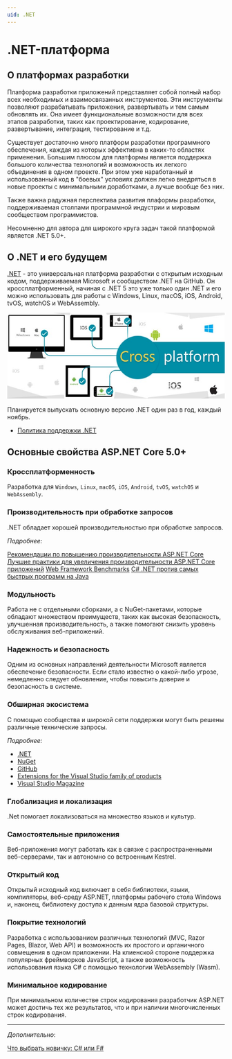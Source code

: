 ```yaml
---
uid: .NET
---
```


# .NET-платформа

## О платформах разработки

Платформа разработки приложений представляет собой полный набор всех необходимых и взаимосвязанных инструментов. Эти инструменты позволяют разрабатывать приложения, развертывать и тем самым обновлять их. Она имеет функциональные возможности для всех этапов разработки, таких как проектирование, кодирование, развертывание, интеграция, тестирование и т.д.

Существует достаточно много платформ разработки программного обеспечения, каждая из которых эффективна в каких-то областях применения. Большим плюсом для платформы является поддержка большого количества технологий и возможность их легкого объединения в одном проекте. При этом уже наработанный и использованный код в "боевых" условиях должен легко внедряться в новые проекты с минимальными доработками, а лучше вообще без них.

Также важна радужная перспектива развития плаформы разработки, поддерживаемая столпами программной индустрии и мировым сообществом программистов.

Несомненно для автора для широкого круга задач такой платформой является .NET 5.0+.

## О .NET и его будущем

[.NET](https://dotnet.microsoft.com/) - это универсальная платформа разработки с открытым исходным кодом, поддерживаемая Microsoft и сообществом .NET на GitHub. Он кроссплатформенный, начиная с .NET 5 это уже только один .NET и его можно использовать для работы с Windows, Linux, macOS, iOS, Android, tvOS, watchOS и WebAssembly.

![Cross Platform Development](./../assets/images/dotnet.cross-platform-development.jpg)

Планируется выпускать основную версию .NET один раз в год, каждый ноябрь.

- [Политика поддержки .NET](https://dotnet.microsoft.com/platform/support/policy)

## Основные свойства ASP.NET Core 5.0+

### Кроссплатформенность

Разработка для `Windows`, `Linux`, `macOS`, `iOS`, `Android`, `tvOS`, `watchOS` и `WebAssembly`.

### Производительность при обработке запросов

.NET обладает хорошей производительностью при обработке запросов.

_Подробнее:_

[Рекомендации по повышению производительности ASP.NET Core](https://docs.microsoft.com/ru-ru/aspnet/core/performance/performance-best-practices)
[Лучшие практики для увеличения производительности ASP.NET Core приложений](https://bool.dev/blog/detail/luchshie-praktiki-dlya-uvelicheniya-proizvoditelnosti-aspnet-core-prilozheniy)
[Web Framework Benchmarks](https://www.techempower.com/benchmarks/)
[C# .NET против самых быстрых программ на Java](https://benchmarksgame-team.pages.debian.net/benchmarksgame/fastest/csharp.html)

### Модульность

Работа не с отдельными сборками, а с NuGet-пакетами, которые обладают множеством преимуществ, таких как высокая безопасность, улучшенная производительность, а также помогают снизить уровень обслуживания веб-приложений.

### Надежность и безопасность

Одним из основных направлений деятельности Microsoft является обеспечение безопасности. Если стало известно о какой-либо угрозе, немедленно следует обновление, чтобы повысить доверие и безопасность в системе.

### Обширная экосистема

С помощью сообщества и широкой сети поддержки могут быть решены различные технические запросы.

_Подробнее:_

- [.NET](https://dotnet.microsoft.com/)
- [NuGet](https://www.nuget.org/packages?q=asp.net+core)
- [GitHub](https://github.com/search?l=C%23&q=asp.net%2Bcore&type=Repositories)
- [Extensions for the Visual Studio family of products](https://marketplace.visualstudio.com/)
- [Visual Studio Magazine](https://visualstudiomagazine.com/Home.aspx)

### Глобализация и локализация

.Net помогает локализоваться на множество языков и культур.

### Самостоятельные приложения

Веб-приложения могут работать как в связке с распространенными веб-серверами, так и автономно со встроенным Kestrel.

### Открытый код

Открытый исходный код включает в себя библиотеки, языки, компиляторы, веб-среду ASP.NET, платформы рабочего стола Windows и, наконец, библиотеку доступа к данным ядра базовой структуры.

### Покрытие технологий

Разработка с использованием различных технологий (MVC, Razor Pages, Blazor, Web API) и возможность их простого и органичного совмещения в одном приложении. На клиенской стороне поддержка популярных фреймворков JavaScript, а также возможность использования языка C# с помощью технологии WebAssembly (Wasm).

### Минимальное кодирование

При минимальном количестве строк кодирования разработчик ASP.NET может достичь тех же результатов, что и при наличии многочисленных строк кодирования.

---

_Дополнительно_:

[Что выбрать новичку: C# или F#](https://skillbox.ru/media/code/chto_vybrat_novichku_c_ili_f/)
